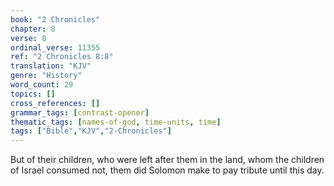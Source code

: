 ```yaml
---
book: "2 Chronicles"
chapter: 8
verse: 8
ordinal_verse: 11355
ref: "2 Chronicles 8:8"
translation: "KJV"
genre: "History"
word_count: 29
topics: []
cross_references: []
grammar_tags: [contrast-opener]
thematic_tags: [names-of-god, time-units, time]
tags: ["Bible","KJV","2-Chronicles"]
---
```

But of their children, who were left after them in the land, whom the children of Israel consumed not, them did Solomon make to pay tribute until this day.
